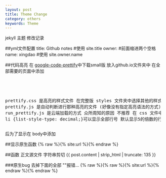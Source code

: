 ```yaml
---
layout: post
title: Theme Change
category: others
keywords: Theme
---
```

jekyll 主题 修改记录

##yml文件配置
    title: Github notes #使用 site.title
    owner:              #前面缩进两个空格
      name: xingdao     #使用 site.owner.name

##代码高亮
在 [google-code-prettify](https://code.google.com/p/google-code-prettify/downloads/list)中下载small版 放入github.io文件夹中
在全部需要的页面中添加

<pre class="prettyprint linenums">
<link rel="stylesheet" href="{% raw %} {{ site:url }}{% endraw %}/prettify/prettify.css" type="text/css"/>
<script src="{% raw %} {{ site:url }}{% endraw %}/prettify/prettify.js"></script>
prettify.css 是高亮的样式文件 在完整版 styles 文件夹中选择其他的样式
prettify.js 是自动判断进行那种高亮的文件 (好像没有指定高亮语法的方式)
run_prettify.js 是云端加载的方式 众所周知的原因 不推荐
在 css 文件中添加 li {list-style-type: decimal;}可以显示全部行号
默认显示5的倍数的行号
</pre>
后为了显示在 body中添加
<body onload="prettyPrint()">

##显示原生函数
    \{% raw %\}\{% site:url %\}\{% endraw %\}

##函数
    正文源文件 字符串剪切 {{ post.content | strip_html | truncate: 135 }}

###原生bug
    去掉下面的全部 "\"报错...
    \{% raw %\}\{% raw %\}\{% site:url %\}\{% endraw %\}\{% endraw %\}
